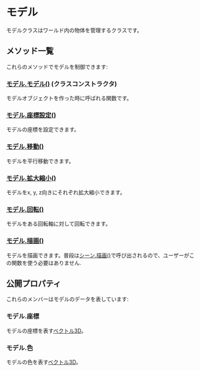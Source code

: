 # モデル

 モデルクラスはワールド内の物体を管理するクラスです。

## メソッド一覧

これらのメソッドでモデルを制御できます:

### [モデル.モデル()](/lib/3d/model/constructor) (クラスコンストラクタ)

モデルオブジェクトを作った時に呼ばれる関数です。

### [モデル.座標設定()](/lib/3d/model/setpos)

モデルの座標を設定できます。

### [モデル.移動()](/lib/3d/model/translate)

モデルを平行移動できます。

### [モデル.拡大縮小()](/lib/3d/model/scale)

モデルをx, y, z向きにそれぞれ拡大縮小できます。

### [モデル.回転()](/lib/3d/model/rotate)

モデルをある回転軸に対して回転できます。

### [モデル.描画()](/lib/3d/model/draw)

モデルを描画できます。普段は[シーン.描画()](/lib/3d/scene/draw)で呼び出されるので、ユーザーがこの関数を使う必要はありません.

## 公開プロパティ

これらのメンバーはモデルのデータを表しています:

### モデル.座標

モデルの座標を表す[ベクトル3D](/lib/math/vec3)。

### モデル.色

モデルの色を表す[ベクトル3D](/lib/math/vec3)。